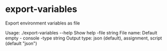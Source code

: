 # export-variables

Export environment variables as file

Usage: ./export-variables <parameters>
  --help            Show help
  -file string      File name: Default empty - console
  -type string      Output type: json (default), assignment, script (default "json")
